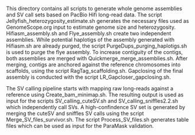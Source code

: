 This directory contains all scripts to generate whole genome assemblies and SV call sets based on PacBio Hifi long-read data.
The script Jellyfish_heterozygosity_estimate.sh generates the necessary files used as GenomeScope.org input to estimate genome size and heterozygosity.
Hifiasm_assembly.sh and Flye_assembly.sh create two independent assemblies. While potential haplotigs of the assembly generated with Hifiasm.sh are already purged, the script PurgeDups_purging_haplotigs.sh is used to purge the flye assembly.
To increase contiguity of the contigs, both assemblies are merged with Quickmerge_merge_assemblies.sh.
After merging, contigs are anchored against the reference chromosomes into scaffolds, using the script RagTag_scaffolding.sh. 
Gapclosing of the final assembly is conducted with the script LR_Gapcloser_gapclosing.sh.

The SV calling pipeline starts with mapping raw long-reads against a reference using Create_bam_minimap.sh. 
The resulting output is used as input for the scripts SV_calling_cuteSV.sh and SV_calling_sniffles2.2.sh which independently call SVs. 
A high-confindence SV set is generated by merging the cuteSV and sniffles SV calls using the script Merge_SV_files_survivor.sh.
The script Process_SV_files.sh generates table files which can be used as input for the ParaMask validation. 
